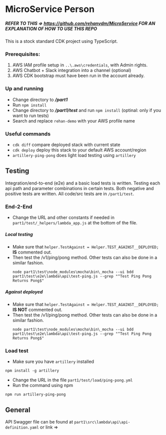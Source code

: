 # MicroService Person

##### REFER TO THIS => https://github.com/rehanvdm/MicroService FOR AN EXPLANATION OF HOW TO USE THIS REPO

This is a stock standard CDK project using TypeScript. 

### Prerequisites:
1. AWS IAM profile setup in `..\.aws\credentials`, with Admin rights.
2. AWS Chatbot + Slack integration into a channel (optional)
3. AWS CDK bootstrap must have been run in the account already.

### Up and running
 * Change directory to ***/part1***
 * Run `npm install`
 * Change directory to ***/part1/test*** and run `npm install` (optinal: only if you want to run tests)
 * Search and replace `rehan-demo` with your AWS profile name

### Useful commands
 * `cdk diff`                   compare deployed stack with current state
 * `cdk deploy`                 deploy this stack to your default AWS account/region
 * `artillery-ping-pong`        does light load testing using `artillery`

## Testing 

Integration/end-to-end (e2e) and a basic load tests is written. Testing each api path and parameter combinations in certain tests. 
Both negative and positive tests are written. All code/src tests are in `/part1/test`.

### End-2-End

- Change the URL and other constants if needed in `part1/test/_helpers/lambda_app.js` at the bottom of the file.

##### Local testing
- Make sure that ``helper.TestAgainst = Helper.TEST_AGAINST__DEPLOYED;``  **IS** commented out.
- Then test the /v1/ping/pong method. Other tests can also be done in a similar fashion.
    ```
    node part1\test\node_modules\mocha\bin\_mocha --ui bdd  part1\test\e2e\lambda\api\test-ping.js --grep "^Test Ping Pong Returns Pong$"
    ```
  
##### Against deployed
- Make sure that ``helper.TestAgainst = Helper.TEST_AGAINST__DEPLOYED;``  **IS NOT** commented out.
- Then test the /v1/ping/pong method. Other tests can also be done in a similar fashion.
    ```
    node part1\test\node_modules\mocha\bin\_mocha --ui bdd  part1\test\e2e\lambda\api\test-ping.js --grep "^Test Ping Pong Returns Pong$"
    ```
  
### Load test
- Make sure you have `artillery` installed 
```
npm install -g artillery
```
- Change the URL in the file `part1/test/load/ping-pong.yml`
- Run the command using npm 
```
npm run artillery-ping-pong
```

## General

API Swagger file can be found at `part1\src\lambda\api\api-definition.yaml` or link => 